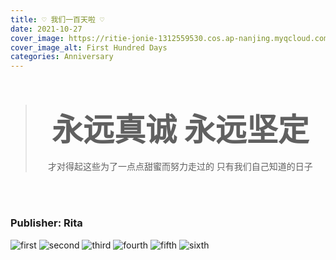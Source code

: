 ```yaml
---
title: ♡ 我们一百天啦 ♡
date: 2021-10-27
cover_image: https://ritie-jonie-1312559530.cos.ap-nanjing.myqcloud.com/posts/20211027-100DaysAnni.png
cover_image_alt: First Hundred Days
categories: Anniversary
---
```


<br>
<blockquote>
    <h3 align="center"><span style="color: var(--pink-purple); font-size: 50px">永远真诚 永远坚定<br></span></h3>
    <p align="center">才对得起这些为了一点点甜蜜而努力走过的 只有我们自己知道的日子</p>
</blockquote>
<br><br>

### Publisher: Rita

![first](https://ritie-jonie-1312559530.cos.ap-nanjing.myqcloud.com/posts/20211027-01.jpg)
![second](https://ritie-jonie-1312559530.cos.ap-nanjing.myqcloud.com/posts/20211027-02.jpg)
![third](https://ritie-jonie-1312559530.cos.ap-nanjing.myqcloud.com/posts/20211027-03.jpg)
![fourth](https://ritie-jonie-1312559530.cos.ap-nanjing.myqcloud.com/posts/20211027-04.jpg)
![fifth](https://ritie-jonie-1312559530.cos.ap-nanjing.myqcloud.com/posts/20211027-05.jpg)
![sixth](https://ritie-jonie-1312559530.cos.ap-nanjing.myqcloud.com/posts/20211027-06.jpg)




